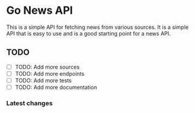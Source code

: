 # Go News API

This is a simple API for fetching news from various sources. It is a simple API that is easy to use and is a good starting point for a news API.

## TODO

- [ ] TODO: Add more sources
- [ ] TODO: Add more endpoints
- [ ] TODO: Add more tests
- [ ] TODO: Add more documentation

### Latest changes
